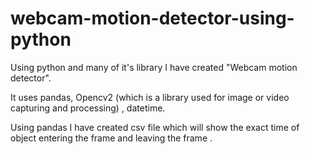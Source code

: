 # webcam-motion-detector-using-python
Using python and many of it's library I have created "Webcam motion detector".

It uses pandas, Opencv2 (which is a library used for image or video capturing and processing) , datetime.

Using pandas I have created csv file which will show the exact time of object entering the frame and leaving the frame . 
